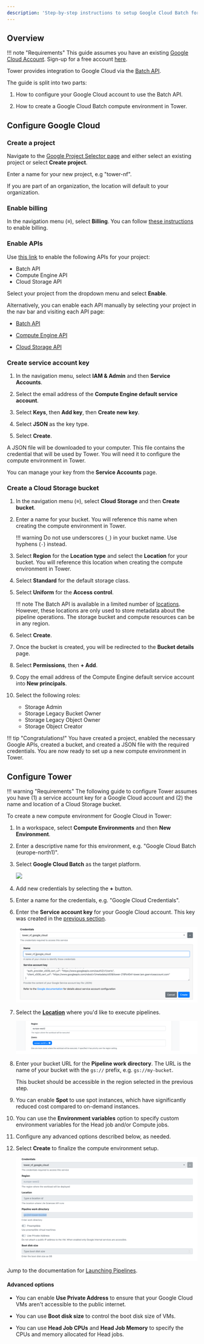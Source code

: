 ```yaml
---
description: 'Step-by-step instructions to setup Google Cloud Batch for Nextflow Tower.'
---
```


## Overview

!!! note "Requirements"
    This guide assumes you have an existing [Google Cloud Account](https://console.cloud.google.com). Sign-up for a free account [here](https://cloud.google.com/).

Tower provides integration to Google Cloud via the [Batch API](https://cloud.google.com/batch/docs/reference/rest).

The guide is split into two parts:

1. How to configure your Google Cloud account to use the Batch API.

2. How to create a Google Cloud Batch compute environment in Tower.

## Configure Google Cloud

### Create a project

Navigate to the [Google Project Selector page](https://console.cloud.google.com/projectselector2) and either select an existing project or select **Create project**.

Enter a name for your new project, e.g "tower-nf".

If you are part of an organization, the location will default to your organization.


### Enable billing

In the navigation menu (**≡**), select **Billing**. You can follow [these instructions](https://cloud.google.com/billing/docs/how-to/modify-project) to enable billing.


### Enable APIs

Use [this link](https://console.cloud.google.com/flows/enableapi?apiid=batch.googleapis.com%2Ccompute.googleapis.com%2Cstorage-api.googleapis.com) to enable the following APIs for your project:

- Batch API
- Compute Engine API
- Cloud Storage API

Select your project from the dropdown menu and select **Enable**.

Alternatively, you can enable each API manually by selecting your project in the nav bar and visiting each API page:

- [Batch API](https://console.cloud.google.com/marketplace/product/google/batch.googleapis.com)

- [Compute Engine API](https://console.cloud.google.com/marketplace/product/google/compute.googleapis.com)

- [Cloud Storage API](https://console.cloud.google.com/marketplace/product/google/storage-api.googleapis.com)


### Create service account key

1. In the navigation menu, select **IAM & Admin** and then **Service Accounts**.

2. Select the email address of the **Compute Engine default service account**.

3. Select **Keys**, then **Add key**, then **Create new key**.

4. Select **JSON** as the key type.

5. Select **Create**.

A JSON file will be downloaded to your computer. This file contains the credential that will be used by Tower. You will need it to configure the compute environment in Tower.

You can manage your key from the **Service Accounts** page.


### Create a Cloud Storage bucket

1. In the navigation menu (**≡**), select **Cloud Storage** and then **Create bucket**.

2. Enter a name for your bucket. You will reference this name when creating the compute environment in Tower.

    !!! warning
        Do not use underscores (`_`) in your bucket name. Use hyphens (`-`) instead.

3. Select **Region** for the **Location type** and select the **Location** for your bucket. You will reference this location when creating the compute environment in Tower.

4. Select **Standard** for the default storage class.

4. Select **Uniform** for the **Access control**.

    !!! note
        The Batch API is available in a limited number of [locations](https://cloud.google.com/batch/docs/locations). However, these locations are only used to store metadata about the pipeline operations. The storage bucket and compute resources can be in any region.

5. Select **Create**.

6. Once the bucket is created, you will be redirected to the **Bucket details** page.

7. Select **Permissions**, then **+ Add**.

8. Copy the email address of the Compute Engine default service account into **New principals**.

9. Select the following roles:

    - Storage Admin
    - Storage Legacy Bucket Owner
    - Storage Legacy Object Owner
    - Storage Object Creator

!!! tip "Congratulations!"
    You have created a project, enabled the necessary Google APIs, created a bucket, and created a JSON file with the required credentials. You are now ready to set up a new compute environment in Tower.


## Configure Tower

!!! warning "Requirements"
    The following guide to configure Tower assumes you have (1) a service account key for a Google Cloud account and (2) the name and location of a Cloud Storage bucket.

To create a new compute environment for Google Cloud in Tower:

1. In a workspace, select **Compute Environments** and then **New Environment**.

2. Enter a descriptive name for this environment, e.g. "Google Cloud Batch (europe-north1)".

3. Select **Google Cloud Batch** as the target platform.

    ![](_images/google_new_env.png)

4. Add new credentials by selecting the **+** button.

5. Enter a name for the credentials, e.g. "Google Cloud Credentials".

6. Enter the **Service account key** for your Google Cloud account. This key was created in the [previous section](#create-service-account-key).

    ![](_images/google_credentials.png)

7. Select the [**Location**](https://cloud.google.com/compute/docs/regions-zones#available) where you'd like to execute pipelines.

    ![](_images/google_regions_and_zones.png)

8. Enter your bucket URL for the **Pipeline work directory**. The URL is the name of your bucket with the `gs://` prefix, e.g. `gs://my-bucket`.

    This bucket should be accessible in the region selected in the previous step.

9. You can enable **Spot** to use spot instances, which have significantly reduced cost compared to on-demand instances.

10. You can use the **Environment variables** option to specify custom environment variables for the Head job and/or Compute jobs.

11. Configure any advanced options described below, as needed.

12. Select **Create** to finalize the compute environment setup.

    ![](_images/google_review_env.png)

Jump to the documentation for [Launching Pipelines](../launch/launchpad.md).


#### Advanced options

- You can enable **Use Private Address** to ensure that your Google Cloud VMs aren't accessible to the public internet.

- You can use **Boot disk size** to control the boot disk size of VMs.

- You can use **Head Job CPUs** and **Head Job Memory** to specify the CPUs and memory allocated for Head jobs.
